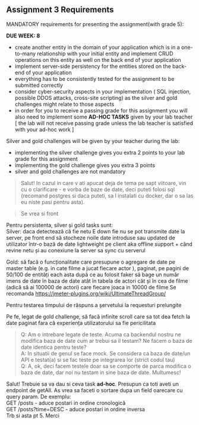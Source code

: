 ## Assignment 3 Requirements

MANDATORY requirements for presenting the assignment(with
grade 5):

**DUE WEEK: 8**

- create another entity in the domain of your application
  which is in a one-to-many relationship with your initial
  entity and implement CRUD operations on this entity as
  well on the back end of your application
- implement server-side persistency for the entities stored
  on the back-end of your application
- everything has to be consistently tested for the
  assignment to be submitted correctly
- consider cyber-security aspects in your implementation (
  SQL injection, possible DDOS attacks, cross-site scripting)
  as the silver and gold challenges might relate to those
  aspects
- in order for you to receive a passing grade for this
  assignment you will also need to implement some
  **AD-HOC TASKS** given by your lab teacher [ the lab will
  not receive passing grade unless the lab teacher is
  satisfied with your ad-hoc work ]

Silver and gold challenges will be given by your teacher during
the lab:

- implementing the silver challenge gives you extra 2
  points to your lab grade for this assignment
- implementing the gold challenge gives you extra 3
  points
- silver and gold challenges are not mandatory

> Salut! In cazul in care v ati apucat deja de tema pe sapt viitoare, vin cu o clarificare - e vorba de baze de date, deci puteti folosi sql (recomand postgres si daca puteti, sa l instalati cu docker, dar o sa las eu niste pasi pentru asta).

> Se vrea si front

Pentru persistenta, silver și gold tasks sunt:  
Silver: daca detectează că fie netu E down fie nu se pot transmite date la server, pe front end să stocheze noile date introduse sau updated de utilizator într-o bază de date lightweight pe client aka offline support + când revine netu și au conexiune la server sa sync cu serverul

Gold: să facă o funcționalitate care presupune o agregare de date pe master table (e.g. in cate filme a jucat fiecare actor ), paginat, pe pagini de 50/100 de entități each asta după ce au folosit faker să bage un număr imens de date în baza de date atât în tabela de actori cât și în cea de filme (adică să ai 100000 de actori) care fiecare joaca in 10000 de filme
Se recomanda https://jmeter-plugins.org/wiki/UltimateThreadGroup/

Pentru testarea timpului de răspuns a șervetului la requesturi prelungite

Pe fe, legat de gold challenge, să facă infinite scroll care sa tot dea fetch la date paginat fara că experiența utilizatorului sa fie pericilitata

> Q: Am o intrebare legate de teste. Acuma ca backendul nostru ne modifica baza de date cum ar trebui sa il testam? Ne facem o baza de date identica pentru teste?  
> A: In situatii de genul se face mock. Se considera ca baza de date/un API e testat(a) si se fac teste pe integrarea lor (strict codul tau)  
> Q: A, ok, deci facem testele doar sa se comporte de parca modifica o baza de date, dar noi nu testam in sine baza de date. Multumesc!

Salut! Trebuie sa va dau si ceva task **ad-hoc**. Presupun ca toti aveti un endpoint de getAll. As vrea sa faceti o sortare dupa un field oarecare cu query param. De exemplu:  
GET /posts - aduce postari in ordine cronologică  
GET /posts?time=DESC - aduce postari in ordine inversa  
Trb si asta pt 5. Merci
